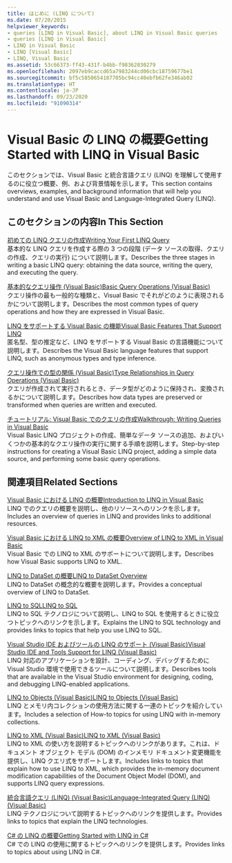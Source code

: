 ```yaml
---
title: はじめに (LINQ について)
ms.date: 07/20/2015
helpviewer_keywords:
- queries [LINQ in Visual Basic], about LINQ in Visual Basic queries
- queries [LINQ in Visual Basic]
- LINQ in Visual Basic
- LINQ [Visual Basic]
- LINQ, Visual Basic
ms.assetid: 53c66373-ff43-431f-b4bb-f98362830279
ms.openlocfilehash: 2097eb9caccd65a7983244cd06cbc18759677be1
ms.sourcegitcommit: bf5c5850654187705bc94cc40ebfb62fe346ab02
ms.translationtype: HT
ms.contentlocale: ja-JP
ms.lasthandoff: 09/23/2020
ms.locfileid: "91090314"
---
```

# <a name="getting-started-with-linq-in-visual-basic"></a><span data-ttu-id="a1b7e-102">Visual Basic の LINQ の概要</span><span class="sxs-lookup"><span data-stu-id="a1b7e-102">Getting Started with LINQ in Visual Basic</span></span>

<span data-ttu-id="a1b7e-103">このセクションでは、Visual Basic と統合言語クエリ (LINQ) を理解して使用するのに役立つ概要、例、および背景情報を示します。</span><span class="sxs-lookup"><span data-stu-id="a1b7e-103">This section contains overviews, examples, and background information that will help you understand and use Visual Basic and Language-Integrated Query (LINQ).</span></span>  
  
## <a name="in-this-section"></a><span data-ttu-id="a1b7e-104">このセクションの内容</span><span class="sxs-lookup"><span data-stu-id="a1b7e-104">In This Section</span></span>  

 [<span data-ttu-id="a1b7e-105">初めての LINQ クエリの作成</span><span class="sxs-lookup"><span data-stu-id="a1b7e-105">Writing Your First LINQ Query</span></span>](writing-your-first-linq-query.md)  
 <span data-ttu-id="a1b7e-106">基本的な LINQ クエリを作成する際の 3 つの段階 (データ ソースの取得、クエリの作成、クエリの実行) について説明します。</span><span class="sxs-lookup"><span data-stu-id="a1b7e-106">Describes the three stages in writing a basic LINQ query: obtaining the data source, writing the query, and executing the query.</span></span>  
  
 [<span data-ttu-id="a1b7e-107">基本的なクエリ操作 (Visual Basic)</span><span class="sxs-lookup"><span data-stu-id="a1b7e-107">Basic Query Operations (Visual Basic)</span></span>](basic-query-operations.md)  
 <span data-ttu-id="a1b7e-108">クエリ操作の最も一般的な種類と、Visual Basic でそれがどのように表現されるかについて説明します。</span><span class="sxs-lookup"><span data-stu-id="a1b7e-108">Describes the most common types of query operations and how they are expressed in Visual Basic.</span></span>  
  
 [<span data-ttu-id="a1b7e-109">LINQ をサポートする Visual Basic の機能</span><span class="sxs-lookup"><span data-stu-id="a1b7e-109">Visual Basic Features That Support LINQ</span></span>](features-that-support-linq.md)  
 <span data-ttu-id="a1b7e-110">匿名型、型の推定など、LINQ をサポートする Visual Basic の言語機能について説明します。</span><span class="sxs-lookup"><span data-stu-id="a1b7e-110">Describes the Visual Basic language features that support LINQ, such as anonymous types and type inference.</span></span>  
  
 [<span data-ttu-id="a1b7e-111">クエリ操作での型の関係 (Visual Basic)</span><span class="sxs-lookup"><span data-stu-id="a1b7e-111">Type Relationships in Query Operations (Visual Basic)</span></span>](type-relationships-in-query-operations.md)  
 <span data-ttu-id="a1b7e-112">クエリが作成されて実行されるとき、データ型がどのように保持され、変換されるかについて説明します。</span><span class="sxs-lookup"><span data-stu-id="a1b7e-112">Describes how data types are preserved or transformed when queries are written and executed.</span></span>  
  
 [<span data-ttu-id="a1b7e-113">チュートリアル: Visual Basic でのクエリの作成</span><span class="sxs-lookup"><span data-stu-id="a1b7e-113">Walkthrough: Writing Queries in Visual Basic</span></span>](walkthrough-writing-queries.md)  
 <span data-ttu-id="a1b7e-114">Visual Basic LINQ プロジェクトの作成、簡単なデータ ソースの追加、およびいくつかの基本的なクエリ操作の実行に関する手順を説明します。</span><span class="sxs-lookup"><span data-stu-id="a1b7e-114">Step-by-step instructions for creating a Visual Basic LINQ project, adding a simple data source, and performing some basic query operations.</span></span>  
  
## <a name="related-sections"></a><span data-ttu-id="a1b7e-115">関連項目</span><span class="sxs-lookup"><span data-stu-id="a1b7e-115">Related Sections</span></span>  

 [<span data-ttu-id="a1b7e-116">Visual Basic における LINQ の概要</span><span class="sxs-lookup"><span data-stu-id="a1b7e-116">Introduction to LINQ in Visual Basic</span></span>](../../language-features/linq/introduction-to-linq.md)  
 <span data-ttu-id="a1b7e-117">LINQ でのクエリの概要を説明し、他のリソースへのリンクを示します。</span><span class="sxs-lookup"><span data-stu-id="a1b7e-117">Includes an overview of queries in LINQ and provides links to additional resources.</span></span>  
  
 [<span data-ttu-id="a1b7e-118">Visual Basic における LINQ to XML の概要</span><span class="sxs-lookup"><span data-stu-id="a1b7e-118">Overview of LINQ to XML in Visual Basic</span></span>](../../language-features/xml/overview-of-linq-to-xml.md)  
 <span data-ttu-id="a1b7e-119">Visual Basic での LINQ to XML のサポートについて説明します。</span><span class="sxs-lookup"><span data-stu-id="a1b7e-119">Describes how Visual Basic supports LINQ to XML.</span></span>  
  
 [<span data-ttu-id="a1b7e-120">LINQ to DataSet の概要</span><span class="sxs-lookup"><span data-stu-id="a1b7e-120">LINQ to DataSet Overview</span></span>](../../../../framework/data/adonet/linq-to-dataset-overview.md)  
 <span data-ttu-id="a1b7e-121">LINQ to DataSet の概念的な概要を説明します。</span><span class="sxs-lookup"><span data-stu-id="a1b7e-121">Provides a conceptual overview of LINQ to DataSet.</span></span>  
  
 [<span data-ttu-id="a1b7e-122">LINQ to SQL</span><span class="sxs-lookup"><span data-stu-id="a1b7e-122">LINQ to SQL</span></span>](../../../../framework/data/adonet/sql/linq/index.md)  
 <span data-ttu-id="a1b7e-123">LINQ to SQL テクノロジについて説明し、LINQ to SQL を使用するときに役立つトピックへのリンクを示します。</span><span class="sxs-lookup"><span data-stu-id="a1b7e-123">Explains the LINQ to SQL technology and provides links to topics that help you use LINQ to SQL.</span></span>  
  
 [<span data-ttu-id="a1b7e-124">Visual Studio IDE およびツールの LINQ のサポート (Visual Basic)</span><span class="sxs-lookup"><span data-stu-id="a1b7e-124">Visual Studio IDE and Tools Support for LINQ (Visual Basic)</span></span>](visual-studio-ide-and-tools-support-for-linq.md)  
 <span data-ttu-id="a1b7e-125">LINQ 対応のアプリケーションを設計、コーディング、デバッグするために Visual Studio 環境で使用できるツールについて説明します。</span><span class="sxs-lookup"><span data-stu-id="a1b7e-125">Describes tools that are available in the Visual Studio environment for designing, coding, and debugging LINQ-enabled applications.</span></span>  
  
 [<span data-ttu-id="a1b7e-126">LINQ to Objects (Visual Basic)</span><span class="sxs-lookup"><span data-stu-id="a1b7e-126">LINQ to Objects (Visual Basic)</span></span>](linq-to-objects.md)  
 <span data-ttu-id="a1b7e-127">LINQ とメモリ内コレクションの使用方法に関する一連のトピックを紹介しています。</span><span class="sxs-lookup"><span data-stu-id="a1b7e-127">Includes a selection of How-to topics for using LINQ with in-memory collections.</span></span>  
  
 [<span data-ttu-id="a1b7e-128">LINQ to XML (Visual Basic)</span><span class="sxs-lookup"><span data-stu-id="a1b7e-128">LINQ to XML (Visual Basic)</span></span>](../../../../standard/linq/linq-xml-overview.md)  
 <span data-ttu-id="a1b7e-129">LINQ to XML の使い方を説明するトピックへのリンクがあります。これは、ドキュメント オブジェクト モデル (DOM) のインメモリ ドキュメント変更機能を提供し、LINQ クエリ式をサポートします。</span><span class="sxs-lookup"><span data-stu-id="a1b7e-129">Includes links to topics that explain how to use LINQ to XML, which provides the in-memory document modification capabilities of the Document Object Model (DOM), and supports LINQ query expressions.</span></span>  
  
 [<span data-ttu-id="a1b7e-130">統合言語クエリ (LINQ) (Visual Basic)</span><span class="sxs-lookup"><span data-stu-id="a1b7e-130">Language-Integrated Query (LINQ) (Visual Basic)</span></span>](index.md)  
 <span data-ttu-id="a1b7e-131">LINQ テクノロジについて説明するトピックへのリンクを提供します。</span><span class="sxs-lookup"><span data-stu-id="a1b7e-131">Provides links to topics that explain the LINQ technologies.</span></span>  
  
 [<span data-ttu-id="a1b7e-132">C# の LINQ の概要</span><span class="sxs-lookup"><span data-stu-id="a1b7e-132">Getting Started with LINQ in C#</span></span>](../../../../csharp/programming-guide/concepts/linq/index.md)  
 <span data-ttu-id="a1b7e-133">C# での LINQ の使用に関するトピックへのリンクを提供します。</span><span class="sxs-lookup"><span data-stu-id="a1b7e-133">Provides links to topics about using LINQ in C#.</span></span>
